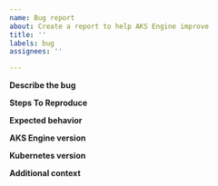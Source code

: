 ```yaml
---
name: Bug report
about: Create a report to help AKS Engine improve
title: ''
labels: bug
assignees: ''

---
```


**Describe the bug**

**Steps To Reproduce**

**Expected behavior**

**AKS Engine version**

**Kubernetes version**

**Additional context**
